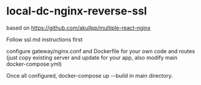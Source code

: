 # local-dc-nginx-reverse-ssl

based on https://github.com/akullpp/multiple-react-nginx


Follow ssl.md instructions first

configure gateway/nginx.conf and Dockerfile for your own code and routes (just copy existing server and update for your app, also modify main docker-compose.yml)

Once all configured, docker-compose up --build in main directory.
